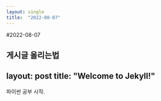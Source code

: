 ```yaml
---
layout: single
title:  "2022-08-07"
---
```


#2022-08-07

게시글 올리는법
---
layout: post
title:  "Welcome to Jekyll!"
---

파이썬 공부 시작.
